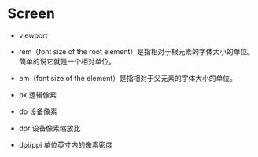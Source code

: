 # Screen


- viewport

- rem（font size of the root element）是指相对于根元素的字体大小的单位。简单的说它就是一个相对单位。

- em（font size of the element）是指相对于父元素的字体大小的单位。

- px 逻辑像素

- dp 设备像素

- dpr 设备像素缩放比

- dpi/ppi 单位英寸内的像素密度

